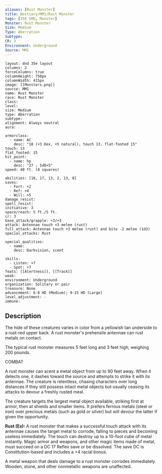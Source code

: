 ```yaml
---
aliases: [Rust Monster]
title: Bestiary/MM1/Rust Monster
tags: [35E_SRD, Monster]
Monster: Rust Monster
Size: Medium
Type: Aberration
Subtype: 
CR: 3
Environnent: Underground
Source: MM1
---
```


```statblock
layout: dnd 35e layout
columns: 2
forceColumns: true
columnHeight: 750px
columnWidth: 415px
image: [[Monsters.png]]
source: MM1
name: Rust Monster
race: Rust Monster
class: 
level: 
size: Medium
type: Aberration
subtype: 
alignment: Always neutral
aura: 

armorclass:
  - name: AC
    desc: "18 (+3 Dex, +5 natural), touch 13, flat-footed 15"
touch: 13
flat_footed: 15
hit_point:
  - name: hp
    desc: "27 ; 5d8+5"
speed: 40 ft. (8 squares)

abilities: [10, 17, 13, 2, 13, 8]
saves:
  - Fort: +2
  - Ref: +4
  - Will: +5
damage_resist: 
spell_resist: 
initiative: 3
space/reach: 5 ft./5 ft.
cr: 3
base_attack/grapple: +3/+3
attack: Antennae touch +3 melee (rust)
full_attack: Antennae touch +3 melee (rust) and bite -2 melee (1d3)
special_attacks: Rust

special_qualities:
  - name: 
    desc: Darkvision, scent

skills:
  - Listen: +7
  - Spot: +7
feats: [[Alertness]], [[Track]]
weak: 
environment: Underground
organization: Solitary or pair
treasure: None
advancement: 6-8 HD (Medium); 9-15 HD (Large)
level_adjustment: -
immune: 
```

## Description

<p>The hide of these creatures varies in color from a yellowish tan underside to a rust-red upper back. A rust monster's prehensile antennae can rust metals on contact.</p>
<p>The typical rust monster measures 5 feet long and 3 feet high, weighing 200 pounds.</p>
<p>COMBAT</p>
<p>A rust monster can scent a metal object from up to 90 feet away. When it detects one, it dashes toward the source and attempts to strike it with its antennae. The creature is relentless, chasing characters over long distances if they still possess intact metal objects but usually ceasing its attacks to devour a freshly rusted meal.</p>
<p>The creature targets the largest metal object available, striking first at armor, then at shields and smaller items. It prefers ferrous metals (steel or iron) over precious metals (such as gold or silver) but will devour the latter if given the opportunity.</p>
<p>
            <b>Rust (Ex):</b> A rust monster that makes a successful touch attack with its antennae causes the target metal to corrode, falling to pieces and becoming useless immediately. The touch can destroy up to a 10-foot cube of metal instantly. Magic armor and weapons, and other magic items made of metal, must succeed on a DC 17 Reflex save or be dissolved. The save DC is Constitution-based and includes a +4 racial bonus.</p>
<p>A metal weapon that deals damage to a rust monster corrodes immediately. Wooden, stone, and other nonmetallic weapons are unaffected.</p>
<p>
          </p>